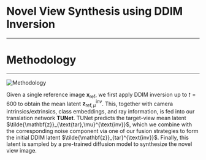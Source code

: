 # Novel View Synthesis using DDIM Inversion
---
# Methodology
---
![Methodology](arch.png)

<!-- **Overview:**   -->
Given a single reference image $`\mathbf{x_{\text{ref}}}`$, we first apply DDIM inversion up to $`t=600`$ to obtain the mean latent $`\mathbf{z}_{\text{ref},\mu}^{\text{inv}}`$. 
This, together with camera intrinsics/extrinsics, class embeddings, and ray information, is fed into our translation network **TUNet**. 
TUNet predicts the target-view mean latent $`\tilde{\mathbf{z}}_{\text{tar},\mu}^{\text{inv}}`$, which we combine with the corresponding noise component via one of our fusion strategies to form the initial DDIM latent $`\tilde{\mathbf{z}}_{tar}^{\text{inv}}`$. 
Finally, this latent is sampled by a pre-trained diffusion model to synthesize the novel view image.